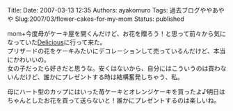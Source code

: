 Title: 
Date: 2007-03-13 12:35
Authors: ayakomuro
Tags:  過去ブログややあやや
Slug:2007/03/flower-cakes-for-my-mom
Status: published


mom+今度母がケーキ屋を開くんだけど、お花を贈ろう！と思って前々から気になっていた[Delicious](http://www.ozmall.co.jp/Beauty/OZneta/20061210/)に行って来た。  
プリザードの花をケーキみたいにデコレーションして売っているんだけど、本当にかわいいの。  
女の子だったら好きだと思うな。安くはないから、自分にはこういうのは買わないんだけど、誰かにプレゼントする時は結構奮発しちゃう、私。

母にハート型のカップにはいった苺ケーキとオレンジケーキを買ったよ♪明日はちゃんとしたお花を買って送らないと！誰かにプレゼントするのは楽しいね。
